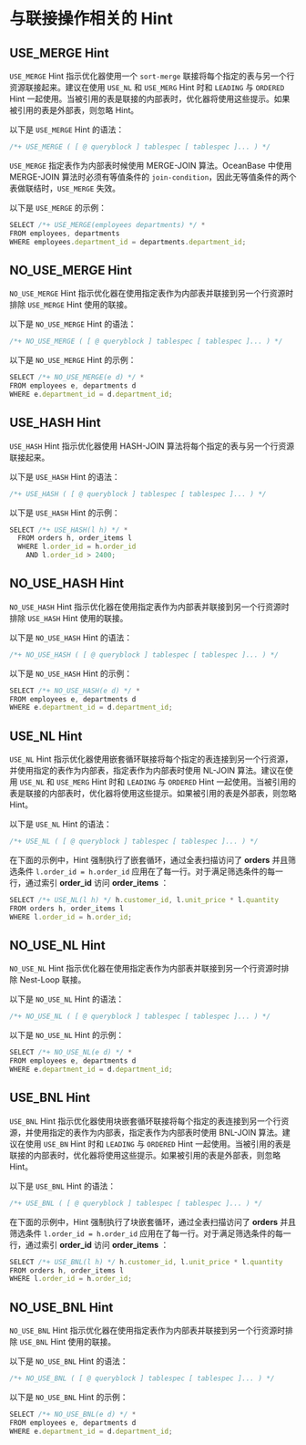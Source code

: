 与联接操作相关的 Hint 
==================================



USE_MERGE Hint 
--------------------------

`USE_MERGE` Hint 指示优化器使用一个 `sort-merge` 联接将每个指定的表与另一个行资源联接起来。建议在使用 `USE_NL` 和 `USE_MERG` Hint 时和 `LEADING` 与 `ORDERED` Hint 一起使用。当被引用的表是联接的内部表时，优化器将使用这些提示。如果被引用的表是外部表，则忽略 Hint。

以下是 `USE_MERGE` Hint 的语法：

```javascript
/*+ USE_MERGE ( [ @ queryblock ] tablespec [ tablespec ]... ) */
```



`USE_MERGE` 指定表作为内部表时候使用 MERGE-JOIN 算法。OceanBase 中使用 MERGE-JOIN 算法时必须有等值条件的 `join-condition`，因此无等值条件的两个表做联结时，`USE_MERGE` 失效。

以下是 `USE_MERGE` 的示例：

```javascript
SELECT /*+ USE_MERGE(employees departments) */ * 
FROM employees, departments 
WHERE employees.department_id = departments.department_id;
```



NO_USE_MERGE Hint 
-----------------------------

`NO_USE_MERGE` Hint 指示优化器在使用指定表作为内部表并联接到另一个行资源时排除 `USE_MERGE` Hint 使用的联接。

以下是 `NO_USE_MERGE` Hint 的语法：

```javascript
/*+ NO_USE_MERGE ( [ @ queryblock ] tablespec [ tablespec ]... ) */
```



以下是 `NO_USE_MERGE` Hint 的示例：

```javascript
SELECT /*+ NO_USE_MERGE(e d) */ *
FROM employees e, departments d
WHERE e.department_id = d.department_id;
```



USE_HASH Hint 
-------------------------

`USE_HASH` Hint 指示优化器使用 HASH-JOIN 算法将每个指定的表与另一个行资源联接起来。

以下是 `USE_HASH` Hint 的语法：

```javascript
/*+ USE_HASH ( [ @ queryblock ] tablespec [ tablespec ]... ) */
```



以下是 `USE_HASH` Hint 的示例：

```javascript
SELECT /*+ USE_HASH(l h) */ *
  FROM orders h, order_items l
  WHERE l.order_id = h.order_id
    AND l.order_id > 2400;
```



NO_USE_HASH Hint 
----------------------------

`NO_USE_HASH` Hint 指示优化器在使用指定表作为内部表并联接到另一个行资源时排除 `USE_HASH` Hint 使用的联接。

以下是 `NO_USE_HASH` Hint 的语法：

```javascript
/*+ NO_USE_HASH ( [ @ queryblock ] tablespec [ tablespec ]... ) */
```



以下是 `NO_USE_HASH` Hint 的示例：

```javascript
SELECT /*+ NO_USE_HASH(e d) */ *
FROM employees e, departments d
WHERE e.department_id = d.department_id;
```



USE_NL Hint 
-----------------------

`USE_NL` Hint 指示优化器使用嵌套循环联接将每个指定的表连接到另一个行资源，并使用指定的表作为内部表，指定表作为内部表时使用 NL-JOIN 算法。建议在使用 `USE_NL` 和 `USE_MERG` Hint 时和 `LEADING` 与 `ORDERED` Hint 一起使用。当被引用的表是联接的内部表时，优化器将使用这些提示。如果被引用的表是外部表，则忽略 Hint。

以下是 `USE_NL` Hint 的语法：

```javascript
/*+ USE_NL ( [ @ queryblock ] tablespec [ tablespec ]... ) */
```



在下面的示例中，Hint 强制执行了嵌套循环，通过全表扫描访问了 **orders** 并且筛选条件 `l.order_id = h.order_id` 应用在了每一行。对于满足筛选条件的每一行，通过索引 **order_id** 访问 **order_items** ：

```javascript
SELECT /*+ USE_NL(l h) */ h.customer_id, l.unit_price * l.quantity
FROM orders h, order_items l
WHERE l.order_id = h.order_id;
```



NO_USE_NL Hint 
--------------------------

`NO_USE_NL` Hint 指示优化器在使用指定表作为内部表并联接到另一个行资源时排除 Nest-Loop 联接。

以下是 `NO_USE_NL` Hint 的语法：

```javascript
/*+ NO_USE_NL ( [ @ queryblock ] tablespec [ tablespec ]... ) */
```



以下是 `NO_USE_NL` Hint 的示例：

```javascript
SELECT /*+ NO_USE_NL(e d) */ *
FROM employees e, departments d
WHERE e.department_id = d.department_id;
```



USE_BNL Hint 
------------------------

`USE_BNL` Hint 指示优化器使用块嵌套循环联接将每个指定的表连接到另一个行资源，并使用指定的表作为内部表，指定表作为内部表时使用 BNL-JOIN 算法。建议在使用 `USE_BN` Hint 时和 `LEADING` 与 `ORDERED` Hint 一起使用。当被引用的表是联接的内部表时，优化器将使用这些提示。如果被引用的表是外部表，则忽略 Hint。

以下是 `USE_BNL` Hint 的语法：

```javascript
/*+ USE_BNL ( [ @ queryblock ] tablespec [ tablespec ]... ) */
```



在下面的示例中，Hint 强制执行了块嵌套循环，通过全表扫描访问了 **orders** 并且筛选条件 `l.order_id = h.order_id` 应用在了每一行。对于满足筛选条件的每一行，通过索引 **order_id** 访问 **order_items** ：

```javascript
SELECT /*+ USE_BNL(l h) */ h.customer_id, l.unit_price * l.quantity
FROM orders h, order_items l
WHERE l.order_id = h.order_id;
```



NO_USE_BNL Hint 
---------------------------

`NO_USE_BNL` Hint 指示优化器在使用指定表作为内部表并联接到另一个行资源时排除 `USE_BNL` Hint 使用的联接。

以下是 `NO_USE_BNL` Hint 的语法：

```javascript
/*+ NO_USE_BNL ( [ @ queryblock ] tablespec [ tablespec ]... ) */
```



以下是 `NO_USE_BNL` Hint 的示例：

```javascript
SELECT /*+ NO_USE_BNL(e d) */ *
FROM employees e, departments d
WHERE e.department_id = d.department_id;
```


